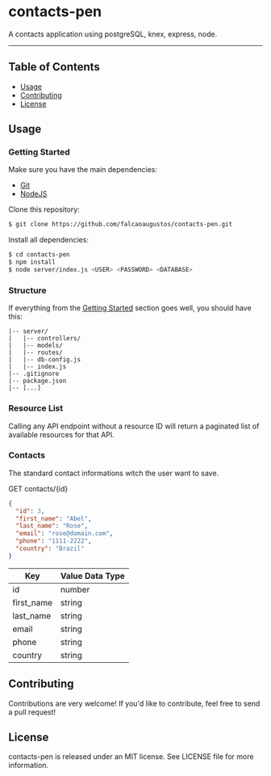 # contacts-pen

A contacts application using postgreSQL, knex, express, node.

---

## Table of Contents

- [Usage](#usage)
- [Contributing](#contributing)
- [License](#license)

## Usage

### Getting Started

Make sure you have the main dependencies:

- [Git](http://git-scm.com/downloads)
- [NodeJS](http://nodejs.org/)

Clone this repository:

```sh
$ git clone https://github.com/falcaoaugustos/contacts-pen.git
```

Install all dependencies:

```sh
$ cd contacts-pen
$ npm install
$ node server/index.js <USER> <PASSWORD> <DATABASE>
```

### Structure

If everything from the [Getting Started](#getting-started) section goes well, you should have this:

```
|-- server/
|   |-- controllers/
|   |-- models/
|   |-- routes/
|   |-- db-config.js
|   |-- index.js
|-- .gitignore
|-- package.json
|-- [...]
```

### Resource List

Calling any API endpoint without a resource ID will return a paginated list of available resources for that API.

### Contacts

The standard contact informations witch the user want to save.

GET contacts/{id}
```json
{
  "id": 3,
  "first_name": "Abel",
  "last_name": "Rose",
  "email": "rose@domain.com",
  "phone": "1111-2222",
  "country": "Brazil"
}
```

| Key | Value Data Type |
| --- | --------------- |
| id | number |
| first_name | string |
| last_name | string |
| email | string |
| phone | string |
| country | string |

## Contributing

Contributions are very welcome! If you'd like to contribute, feel free to send a pull request!

## License

contacts-pen is released under an MIT license. See LICENSE file for more information.